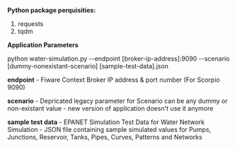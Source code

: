**Python package perquisities:**

1. requests
2. tqdm

**Application Parameters**

python water-simulation.py --endpoint [broker-ip-address]:9090 --scenario [dummy-nonexistant-scenario] [sample-test-data].json<br>
  
**endpoint** - Fiware Context Broker IP address & port number (For Scorpio 9090)<br>

**scenario** - Depricated legacy parameter for Scenario can be any dummy or non-existant value - new version of application doesn't use it anymore<br>
  
**sample test data** - EPANET Simulation Test Data for Water Network Simulation - JSON file containing sample simulated values for Pumps, Junctions, Reservoir, Tanks, Pipes, Curves, Patterns and Networks<br>

  
